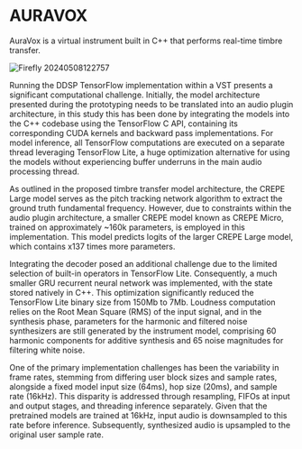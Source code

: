 
# AURAVOX

AuraVox is a virtual instrument built in C++ that performs real-time timbre transfer.

![Firefly 20240508122757](https://github.com/Ikerlandarech/AuraVox/assets/91797318/aa2c78d1-f4ca-4a4a-b5c7-4b7e4546fff2)


Running the DDSP TensorFlow implementation within a VST presents a significant computational challenge. Initially, the model architecture presented during the prototyping needs to be translated into an audio plugin architecture, in this study this has been done by integrating the models into the C++ codebase using the TensorFlow C API, containing its corresponding CUDA kernels and backward pass implementations.
For model inference, all TensorFlow computations are executed on a separate thread leveraging TensorFlow Lite, a huge optimization alternative for using the models without experiencing buffer underruns in the main audio processing thread.

As outlined in the proposed timbre transfer model architecture, the CREPE Large model serves as the pitch tracking network algorithm to extract the ground truth fundamental frequency. However, due to constraints within the audio plugin architecture, a smaller CREPE model known as CREPE Micro, trained on approximately ~160k parameters, is employed in this implementation. This model predicts logits of the larger CREPE Large model, which contains x137 times more parameters.

Integrating the decoder posed an additional challenge due to the limited selection of built-in operators in TensorFlow Lite. Consequently, a much smaller GRU recurrent neural network was implemented, with the state stored natively in C++. This optimization significantly reduced the TensorFlow Lite binary size from 150Mb to 7Mb. Loudness computation relies on the Root Mean Square (RMS) of the input signal, and in the synthesis phase, parameters for the harmonic and filtered noise synthesizers are still generated by the instrument model, comprising 60 harmonic components for additive synthesis and 65 noise magnitudes for filtering white noise.

One of the primary implementation challenges has been the variability in frame rates, stemming from differing user block sizes and sample rates, alongside a fixed model input size (64ms), hop size (20ms), and sample rate (16kHz). This disparity is addressed through resampling, FIFOs at input and output stages, and threading inference separately. Given that the pretrained models are trained at 16kHz, input audio is downsampled to this rate before inference. Subsequently, synthesized audio is upsampled to the original user sample rate. 

